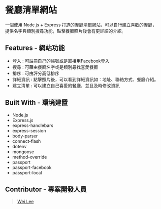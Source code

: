 # 餐廳清單網站
一個使用 Node.js + Express 打造的餐廳清單網站，可以自行建立喜歡的餐廳，提供名字與類別搜尋功能，點擊餐廳照片後會有更詳細的介紹。

## Features - 網站功能
- 登入 : 可註冊自己的帳號或是直接用Facebook登入
- 搜尋 : 可藉由餐廳名字或是類別尋找喜愛餐廳
- 排序 : 可由評分高低排序
- 詳細資訊 : 點擊照片後，可以看到詳細資訊如：地址、聯絡方式、餐廳介紹。
- 建立清單 : 可以建立自己喜愛的餐廳，並且及時修改資訊

## Built With - 環境建置
- Node.js
- Express.js
- express-handlebars
- express-session
- body-parser
- connect-flash
- dotenv
- mongoose
- method-override
- passport
- passport-facebook
- passport-local

## Contributor - 專案開發人員
> [Wei Lee](https://github.com/appleeway)